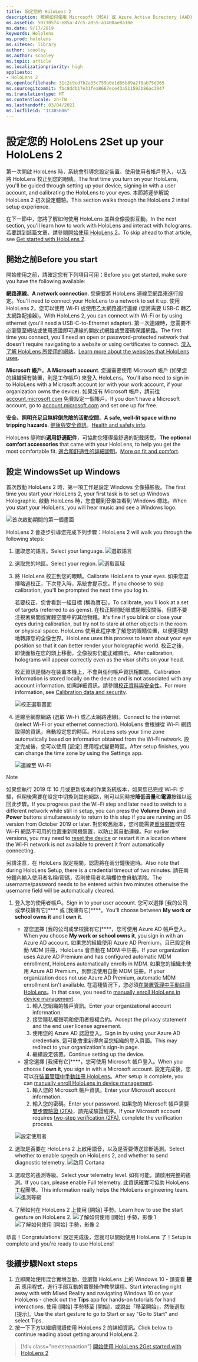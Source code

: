 ```yaml
---
title: 設定您的 HoloLens 2
description: 瞭解如何使用 Microsoft (MSA) 或 Azure Active Directory (AAD) 帳戶，在 Wi-Fi 網路上首次設定 HoloLens 2。
ms.assetid: 507305f4-e85a-47c5-a055-a3400ae8a10e
ms.date: 9/17/2019
keywords: Hololens
ms.prod: hololens
ms.sitesec: library
author: scooley
ms.author: scooley
ms.topic: article
ms.localizationpriority: high
appliesto:
- HoloLens 2
ms.openlocfilehash: 31c2c9ed7b2a35c759a0e1d86b89a2f0ab75d965
ms.sourcegitcommit: fbc8ddb17e31fea8667ece43a511592b86ac3947
ms.translationtype: HT
ms.contentlocale: zh-TW
ms.lasthandoff: 03/04/2021
ms.locfileid: "11385606"
---
```

# <a name="set-up-your-hololens-2"></a><span data-ttu-id="db068-104">設定您的 HoloLens 2</span><span class="sxs-lookup"><span data-stu-id="db068-104">Set up your HoloLens 2</span></span>

<span data-ttu-id="db068-105">第一次開啟 HoloLens 時，系統會引導您設定裝置、使用使用者帳戶登入，以及將 HoloLens 校正到您的眼睛。</span><span class="sxs-lookup"><span data-stu-id="db068-105">The first time you turn on your HoloLens, you'll be guided through setting up your device, signing in with a user account, and calibrating the HoloLens to your eyes.</span></span>  <span data-ttu-id="db068-106">本節將逐步解說 HoloLens 2 初次設定體驗。</span><span class="sxs-lookup"><span data-stu-id="db068-106">This section walks through the HoloLens 2 initial setup experience.</span></span>

<span data-ttu-id="db068-107">在下一節中，您將了解如何使用 HoloLens 並與全像投影互動。</span><span class="sxs-lookup"><span data-stu-id="db068-107">In the next section, you'll learn how to work with HoloLens and interact with holograms.</span></span> <span data-ttu-id="db068-108">若要跳到該篇文章，請參閱[開始使用 HoloLens 2](hololens2-basic-usage.md)。</span><span class="sxs-lookup"><span data-stu-id="db068-108">To skip ahead to that article, see [Get started with HoloLens 2](hololens2-basic-usage.md).</span></span>

## <a name="before-you-start"></a><span data-ttu-id="db068-109">開始之前</span><span class="sxs-lookup"><span data-stu-id="db068-109">Before you start</span></span>

<span data-ttu-id="db068-110">開始使用之前，請確定您有下列項目可用：</span><span class="sxs-lookup"><span data-stu-id="db068-110">Before you get started, make sure you have the following available:</span></span>

<span data-ttu-id="db068-111">**網路連線**。</span><span class="sxs-lookup"><span data-stu-id="db068-111">**A network connection**.</span></span> <span data-ttu-id="db068-112">您需要將 HoloLens 連線至網路來進行設定。</span><span class="sxs-lookup"><span data-stu-id="db068-112">You'll need to connect your HoloLens to a network to set it up.</span></span> <span data-ttu-id="db068-113">使用 HoloLens 2，您可以使用 Wi-Fi 或使用乙太網路進行連線 (您將需要 USB-C 轉乙太網路配接器)。</span><span class="sxs-lookup"><span data-stu-id="db068-113">With HoloLens 2, you can connect with Wi-Fi or by using ethernet (you'll need a USB-C-to-Ethernet adapter).</span></span> <span data-ttu-id="db068-114">第一次連線時，您需要不必瀏覽至網站或使用憑證即可連線的開放式網路或受密碼保護網路。</span><span class="sxs-lookup"><span data-stu-id="db068-114">The first time you connect, you'll need an open or password-protected network that doesn't require navigating to a website or using certificates to connect.</span></span> <span data-ttu-id="db068-115">[深入了解 HoloLens 所使用的網站](hololens-offline.md)。</span><span class="sxs-lookup"><span data-stu-id="db068-115">[Learn more about the websites that HoloLens uses](hololens-offline.md).</span></span>

<span data-ttu-id="db068-116">**Microsoft 帳戶**。</span><span class="sxs-lookup"><span data-stu-id="db068-116">**A Microsoft account**.</span></span> <span data-ttu-id="db068-117">您還需要使用 Microsoft 帳戶 (如果您的組織擁有裝置，則是工作帳戶) 來登入 HoloLens。</span><span class="sxs-lookup"><span data-stu-id="db068-117">You'll also need to sign in to HoloLens with a Microsoft account (or with your work account, if your organization owns the device).</span></span> <span data-ttu-id="db068-118">如果沒有 Microsoft 帳戶，請前往 [account.microsoft.com](https://account.microsoft.com) 免費設定一個帳戶。</span><span class="sxs-lookup"><span data-stu-id="db068-118">If you don't have a Microsoft account, go to [account.microsoft.com](https://account.microsoft.com) and set one up for free.</span></span>

<span data-ttu-id="db068-119">**安全、照明充足且無絆倒危險的活動空間**。</span><span class="sxs-lookup"><span data-stu-id="db068-119">**A safe, well-lit space with no tripping hazards**.</span></span> <span data-ttu-id="db068-120">[健康與安全資訊](https://go.microsoft.com/fwlink/p/?LinkId=746661)。</span><span class="sxs-lookup"><span data-stu-id="db068-120">[Health and safety info](https://go.microsoft.com/fwlink/p/?LinkId=746661).</span></span>

<span data-ttu-id="db068-121">HoloLens 隨附的**選用舒適配件**，可協助您獲得最舒適的配戴感受。</span><span class="sxs-lookup"><span data-stu-id="db068-121">**The optional comfort accessories** that came with your HoloLens, to help you get the most comfortable fit.</span></span> <span data-ttu-id="db068-122">[適合和舒適性的詳細說明](hololens2-setup.md#adjust-fit)。</span><span class="sxs-lookup"><span data-stu-id="db068-122">[More on fit and comfort](hololens2-setup.md#adjust-fit).</span></span>

## <a name="set-up-windows"></a><span data-ttu-id="db068-123">設定 Windows</span><span class="sxs-lookup"><span data-stu-id="db068-123">Set up Windows</span></span>

<span data-ttu-id="db068-124">首次啟動 HoloLens 2 時，第一項工作是設定 Windows 全像攝影版。</span><span class="sxs-lookup"><span data-stu-id="db068-124">The first time you start your HoloLens 2, your first task is to set up Windows Holographic.</span></span>  <span data-ttu-id="db068-125">啟動 HoloLens 時，您會聽到音樂並看到 Windows 標誌。</span><span class="sxs-lookup"><span data-stu-id="db068-125">When you start your HoloLens, you will hear music and see a Windows logo.</span></span>

![首次啟動期間的第一個畫面](images/01-magic-moment.png)

<span data-ttu-id="db068-127">HoloLens 2 會逐步引導您完成下列步驟：</span><span class="sxs-lookup"><span data-stu-id="db068-127">HoloLens 2 will walk you through the following steps:</span></span>

1. <span data-ttu-id="db068-128">選取您的語言。</span><span class="sxs-lookup"><span data-stu-id="db068-128">Select your language.</span></span>
    ![選取語言](images/04-language.png)

1. <span data-ttu-id="db068-130">選取您的地區。</span><span class="sxs-lookup"><span data-stu-id="db068-130">Select your region.</span></span>
    ![選取區域](images/05-region.png)

1. <span data-ttu-id="db068-132">將 HoloLens 校正到您的眼睛。</span><span class="sxs-lookup"><span data-stu-id="db068-132">Calibrate HoloLens to your eyes.</span></span>  <span data-ttu-id="db068-133">如果您選擇略過校正，下次登入時，系統會提示您。</span><span class="sxs-lookup"><span data-stu-id="db068-133">If you choose to skip calibration, you'll be prompted the next time you log in.</span></span>

    <span data-ttu-id="db068-134">若要校正，您會看到一組目標 (稱為寶石)。</span><span class="sxs-lookup"><span data-stu-id="db068-134">To calibrate, you'll look at a set of targets (referred to as gems).</span></span> <span data-ttu-id="db068-135">在校正期間眨眼或閉眼沒關係，但請不要注視著房間或實體空間中的其他物體。</span><span class="sxs-lookup"><span data-stu-id="db068-135">It's fine if you blink or close your eyes during calibration, but try not to stare at other objects in the room or physical space.</span></span> <span data-ttu-id="db068-136">HoloLens 使用此程序來了解您的眼睛位置，以便更理想地轉譯您的全像世界。</span><span class="sxs-lookup"><span data-stu-id="db068-136">HoloLens uses this process to learn about your eye position so that it can better render your holographic world.</span></span> <span data-ttu-id="db068-137">校正之後，即使面板在您的頭上移動，全像投影仍能正確顯示。</span><span class="sxs-lookup"><span data-stu-id="db068-137">After calibration, holograms will appear correctly even as the visor shifts on your head.</span></span>

    <span data-ttu-id="db068-138">校正資訊是儲存在裝置本機上，不會與任何帳戶資訊相關聯。</span><span class="sxs-lookup"><span data-stu-id="db068-138">Calibration information is stored locally on the device and is not associated with any account information.</span></span> <span data-ttu-id="db068-139">如需詳細資訊，請參閱[校正資料與安全性](hololens-calibration.md#calibration-data-and-security)。</span><span class="sxs-lookup"><span data-stu-id="db068-139">For more information, see [Calibration data and security](hololens-calibration.md#calibration-data-and-security).</span></span>

    ![校正選取畫面](images/06-et-corners.png)

1. <span data-ttu-id="db068-141">連線至網際網路 (選取 Wi-Fi 或乙太網路連線)。</span><span class="sxs-lookup"><span data-stu-id="db068-141">Connect to the internet (select Wi-Fi or your ethernet connection).</span></span>
     <span data-ttu-id="db068-142">HoloLens 會根據從 Wi-Fi 網路取得的資訊，自動設定您的時區。</span><span class="sxs-lookup"><span data-stu-id="db068-142">HoloLens sets your time zone automatically based on information obtained from the Wi-Fi network.</span></span> <span data-ttu-id="db068-143">設定完成後，您可以使用 [設定] 應用程式變更時區。</span><span class="sxs-lookup"><span data-stu-id="db068-143">After setup finishes, you can change the time zone by using the Settings app.</span></span>

    ![連線至 Wi-Fi](images/11-network.png)
> [!NOTE] 
> <span data-ttu-id="db068-145">如果您執行 2019 年 10 月或更新版本的作業系統版本，如果您已完成 Wi-Fi 步驟，但稍後需要在設定中切換到其他網路，則可以同時按**降低音量**和**電源**按鈕以返回此步驟。</span><span class="sxs-lookup"><span data-stu-id="db068-145">If you progress past the Wi-Fi step and later need to switch to a different network while still in setup, you can press the **Volume Down** and **Power** buttons simultaneously to return to this step if you are running an OS version from October 2019 or later.</span></span> <span data-ttu-id="db068-146">對於較舊版本，您可能需要[重設裝置](hololens-recovery.md)或在 Wi-Fi 網路不可用的位置重新開機裝置，以防止其自動連線。</span><span class="sxs-lookup"><span data-stu-id="db068-146">For earlier versions, you may need to [reset the device](hololens-recovery.md) or restart it in a location where the Wi-Fi network is not available to prevent it from automatically connecting.</span></span>
> 
> <span data-ttu-id="db068-147">另請注意，在 HoloLens 設定期間，認證將在兩分鐘後逾時。</span><span class="sxs-lookup"><span data-stu-id="db068-147">Also note that during HoloLens Setup, there is a credential timeout of two minutes.</span></span> <span data-ttu-id="db068-148">請在兩分鐘內輸入使用者名稱/密碼，否則使用者名稱欄位會自動清除。</span><span class="sxs-lookup"><span data-stu-id="db068-148">The username/password needs to be entered within two minutes otherwise the username field will be automatically cleared.</span></span>

1. <span data-ttu-id="db068-149">登入您的使用者帳戶。</span><span class="sxs-lookup"><span data-stu-id="db068-149">Sign in to your user account.</span></span> <span data-ttu-id="db068-150">您可以選擇 [我的公司或學校擁有它]\*\*\*\* 或 [我擁有它]\*\*\*\*。</span><span class="sxs-lookup"><span data-stu-id="db068-150">You'll choose between **My work or school owns it** and **I own it**.</span></span>
    - <span data-ttu-id="db068-151">當您選擇 [我的公司或學校擁有它]\*\*\*\*，您可使用 Azure AD 帳戶登入。</span><span class="sxs-lookup"><span data-stu-id="db068-151">When you choose **My work or school owns it**, you sign in with an Azure AD account.</span></span> <span data-ttu-id="db068-152">如果您的組織使用 Azure AD Premium，且已設定自動 MDM 註冊，HoloLens 會自動在 MDM 中註冊。</span><span class="sxs-lookup"><span data-stu-id="db068-152">If your organization uses Azure AD Premium and has configured automatic MDM enrollment, HoloLens automatically enrolls in MDM.</span></span> <span data-ttu-id="db068-153">如果您的組織未使用 Azure AD Premium，則無法使用自動 MDM 註冊。</span><span class="sxs-lookup"><span data-stu-id="db068-153">If your organization does not use Azure AD Premium, automatic MDM enrollment isn't available.</span></span> <span data-ttu-id="db068-154">在這種情況下，您必須[在裝置管理中手動註冊 HoloLens](hololens-enroll-mdm.md#different-ways-to-enroll)。</span><span class="sxs-lookup"><span data-stu-id="db068-154">In that case, you need to [manually enroll HoloLens in device management](hololens-enroll-mdm.md#different-ways-to-enroll).</span></span>
        1. <span data-ttu-id="db068-155">輸入您組織的帳戶資訊。</span><span class="sxs-lookup"><span data-stu-id="db068-155">Enter your organizational account information.</span></span>
        1. <span data-ttu-id="db068-156">接受隱私權聲明和使用者授權合約。</span><span class="sxs-lookup"><span data-stu-id="db068-156">Accept the privacy statement and the end user license agreement.</span></span>
        1. <span data-ttu-id="db068-157">使用您的 Azure AD 認證登入。</span><span class="sxs-lookup"><span data-stu-id="db068-157">Sign in by using your Azure AD credentials.</span></span> <span data-ttu-id="db068-158">這可能會重新導向至您組織的登入頁面。</span><span class="sxs-lookup"><span data-stu-id="db068-158">This may redirect to your organization's sign-in page.</span></span>
        1. <span data-ttu-id="db068-159">繼續設定裝置。</span><span class="sxs-lookup"><span data-stu-id="db068-159">Continue setting up the device.</span></span>
    - <span data-ttu-id="db068-160">當您選擇 [我擁有它]\*\*\*\*，您可使用 Microsoft 帳戶登入。</span><span class="sxs-lookup"><span data-stu-id="db068-160">When you choose **I own it**, you sign in with a Microsoft account.</span></span> <span data-ttu-id="db068-161">設定完成後，您可以[在裝置管理中手動註冊 HoloLens](hololens-enroll-mdm.md#different-ways-to-enroll)。</span><span class="sxs-lookup"><span data-stu-id="db068-161">After setup is complete, you can [manually enroll HoloLens in device management](hololens-enroll-mdm.md#different-ways-to-enroll).</span></span>
        1. <span data-ttu-id="db068-162">輸入您的 Microsoft 帳戶資訊。</span><span class="sxs-lookup"><span data-stu-id="db068-162">Enter your Microsoft account information.</span></span>
        2. <span data-ttu-id="db068-163">輸入您的密碼。</span><span class="sxs-lookup"><span data-stu-id="db068-163">Enter your password.</span></span> <span data-ttu-id="db068-164">如果您的 Microsoft 帳戶需要[雙步驟驗證 (2FA)](https://blogs.technet.microsoft.com/microsoft_blog/2013/04/17/microsoft-account-gets-more-secure/)，請完成驗證程序。</span><span class="sxs-lookup"><span data-stu-id="db068-164">If your Microsoft account requires [two-step verification (2FA)](https://blogs.technet.microsoft.com/microsoft_blog/2013/04/17/microsoft-account-gets-more-secure/), complete the verification process.</span></span>

    ![設定使用者](images/13-device-owner.png)

1. <span data-ttu-id="db068-166">選取是否要在 HoloLens 2 上啟用語音，以及是否要傳送診斷遙測。</span><span class="sxs-lookup"><span data-stu-id="db068-166">Select whether to enable speech on HoloLens 2, and whether to send diagnostic telemetry.</span></span>
    ![啟用 Cortana](images/22-do-more-with-voice.png)

1. <span data-ttu-id="db068-168">選取您的遙測等級。</span><span class="sxs-lookup"><span data-stu-id="db068-168">Select your telemetry level.</span></span> <span data-ttu-id="db068-169">如有可能，請啟用完整的遙測。</span><span class="sxs-lookup"><span data-stu-id="db068-169">If you can, please enable Full telemetry.</span></span> <span data-ttu-id="db068-170">此資訊確實可協助 HoloLens 工程團隊。</span><span class="sxs-lookup"><span data-stu-id="db068-170">This information really helps the HoloLens engineering team.</span></span>
     ![遙測等級](images/24-telemetry.png)

1. <span data-ttu-id="db068-172">了解如何在 HoloLens 2 上使用 [開始] 手勢。</span><span class="sxs-lookup"><span data-stu-id="db068-172">Learn how to use the start gesture on HoloLens 2.</span></span>
     ![了解如何使用 [開始] 手勢，影像 1](images/26-01-startmenu-learning.png) ![了解如何使用 [開始] 手勢，影像 2](images/26-02-startmenu-learning.png)

<span data-ttu-id="db068-174">恭喜！</span><span class="sxs-lookup"><span data-stu-id="db068-174">Congratulations!</span></span>  <span data-ttu-id="db068-175">設定完成後，您就可以開始使用 HoloLens 了！</span><span class="sxs-lookup"><span data-stu-id="db068-175">Setup is complete and you're ready to use HoloLens!</span></span>

## <a name="next-steps"></a><span data-ttu-id="db068-176">後續步驟</span><span class="sxs-lookup"><span data-stu-id="db068-176">Next steps</span></span>

1. <span data-ttu-id="db068-177">立即開始使用混合實境互動，並瀏覽 HoloLens 上的 Windows 10 - 請查看 **提示** 應用程式，進行手部互動的實際操作教學課程。</span><span class="sxs-lookup"><span data-stu-id="db068-177">Start interacting right away with with Mixed Reality and navigating Windows 10 on your HoloLens - check out the **Tips** app for hands-on tutorials for hand interactions.</span></span> <span data-ttu-id="db068-178">使用 [開始] 手勢移至 [開始]，或說出「移至開始」，然後選取 [提示]。</span><span class="sxs-lookup"><span data-stu-id="db068-178">Use the start gesture to go to Start or say "Go to Start" and select Tips.</span></span> 
1. <span data-ttu-id="db068-179">按一下下方以繼續閱讀使用 HoloLens 2 的詳細資訊。</span><span class="sxs-lookup"><span data-stu-id="db068-179">Click below to continue reading about getting around HoloLens 2.</span></span>

> [!div class="nextstepaction"]
> [<span data-ttu-id="db068-180">開始使用 HoloLens 2</span><span class="sxs-lookup"><span data-stu-id="db068-180">Get started with HoloLens 2</span></span>](hololens2-basic-usage.md)

